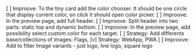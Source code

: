 [ ] Improove: To the tiny card add the color chooser. It should be one circle that display current color, on click it should open color picker.
[ ] Improove: In the preview page, add full header.
[ ] Improove: Split header into two parts: static top and dynamic bottom.
[ ] Improove: In the preview page, add possibility select custom color for each target.
[ ] Strategy: Add differents base/collections of images: Flags,
[v] Strategy: WebApp, PWA
[ ] Improove: Add to filter Image variants - just logo, line logo, square logo
